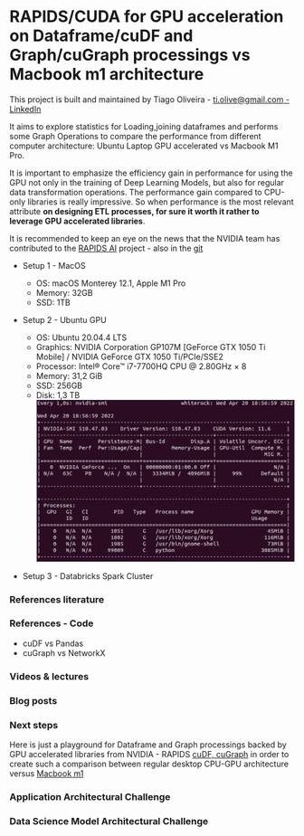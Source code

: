 # RAPIDS/CUDA for GPU acceleration on Dataframe/cuDF and Graph/cuGraph processings vs Macbook m1 architecture

This project is built and maintained by Tiago Oliveira - [ti.olive@gmail.com - LinkedIn](https://www.linkedin.com/in/tiagoliveira/)


It aims to explore statistics for Loading,joining dataframes and performs some Graph Operations to compare the performance from different computer architecture: Ubuntu Laptop GPU accelerated vs Macbook M1 Pro. 


It is important to emphasize the efficiency gain in performance for using the GPU not only in the training of Deep Learning Models, but also for regular data transformation operations. The performance gain compared to CPU-only libraries is really impressive. So when performance is the most relevant attribute **on designing ETL processes, for sure it worth it rather to leverage GPU accelerated libraries**.


It is recommended to keep an eye on the news that the NVIDIA team has contributed to the [RAPIDS AI](https://rapids.ai/) project - also in the [git](https://github.com/rapidsai/)


* Setup 1 - MacOS
  * OS: macOS Monterey 12.1, Apple M1 Pro
  * Memory: 32GB
  * SSD: 1TB


* Setup 2 - Ubuntu GPU
  * OS: Ubuntu 20.04.4 LTS
  * Graphics: NVIDIA Corporation GP107M [GeForce GTX 1050 Ti Mobile] / NVIDIA GeForce GTX 1050 Ti/PCIe/SSE2
  * Processor: Intel® Core™ i7-7700HQ CPU @ 2.80GHz × 8
  * Memory: 31,2 GiB
  * SSD: 256GB
  * Disk: 1,3 TB
![Ubuntu NVIDIA GPU card statistics](NVIDIA-Corporation-GP107M-GeForceGTX1050TiMobile.png)

* Setup 3 - Databricks Spark Cluster


### References literature


### References - Code

* cuDF vs Pandas
* cuGraph vs NetworkX

### Videos & lectures

### Blog posts

### Next steps
Here is just a playground for Dataframe and Graph processings backed by GPU accelerated libraries from NVIDIA - RAPIDS [cuDF, cuGraph](https://github.com/rapidsai/) in order to create such a comparison between regular desktop CPU-GPU architecture versus [Macbook m1](https://www.theverge.com/2021/10/26/22746371/macbook-pro-m1-max-apple-gpu-performance-nvidia-amd) 

### Application Architectural Challenge

### Data Science Model Architectural Challenge
